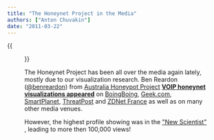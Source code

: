 ```yaml
---
title: "The Honeynet Project in the Media"
authors: ["Anton Chuvakin"]
date: "2011-03-22"
---
```

{{<figure src="images/banner.png" alt="Banner" width="50%">}}

The Honeynet Project has been all over the media again lately, mostly due to our visualization research. Ben Reardon ([@benreardon](http://twitter.com/benreardon)) from [Australia Honeypot Project](https://honeynet.org.au/) **[VOIP honeynet visualizations appeared](https://honeynet.org.au/?q=node/67)** on [BoingBoing](http://boingboing.net/2011/03/08/visualization-of-an.html), [Geek.com](http://www.geek.com/articles/geek-cetera/voip-hacker-attack-gets-visualized-20110311/), [SmartPlanet](http://www.smartplanet.com/technology/blog/thinking-tech/dramatic-video-hacker-vs-computer/6534/), [ThreatPost](http://threatpost.com/en_us/blogs/image-day-visualizing-voip-server-attack-031411) and [ZDNet France](http://www.zdnet.fr/blogs/infra-net/interessante-visualisation-animee-d-une-cyber-attaque-sur-un-serveur-de-voip-39758972.htm) as well as on many other media venues.

However, the highest profile showing was in the ["New Scientist"](http://www.newscientist.com/blogs/nstv/2011/03/born-to-be-viral-computer-fights-hacker-attack.html) , leading to more then 100,000 views!
